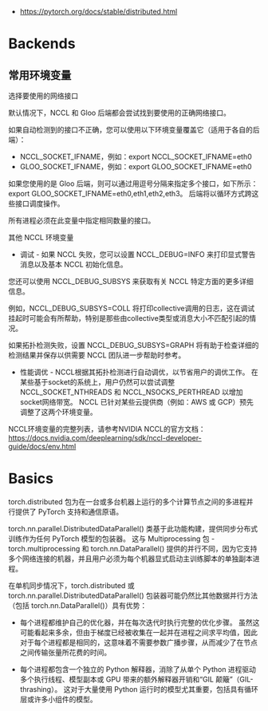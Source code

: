



- https://pytorch.org/docs/stable/distributed.html


# Backends



## 常用环境变量

选择要使用的网络接口

默认情况下，NCCL 和 Gloo 后端都会尝试找到要使用的正确网络接口。 

如果自动检测到的接口不正确，您可以使用以下环境变量覆盖它（适用于各自的后端）：

- NCCL_SOCKET_IFNAME，例如：export NCCL_SOCKET_IFNAME=eth0
- GLOO_SOCKET_IFNAME，例如：export GLOO_SOCKET_IFNAME=eth0


如果您使用的是 Gloo 后端，则可以通过用逗号分隔来指定多个接口，如下所示：export GLOO_SOCKET_IFNAME=eth0,eth1,eth2,eth3。 后端将以循环方式跨这些接口调度操作。

所有进程必须在此变量中指定相同数量的接口。

其他 NCCL 环境变量

- 调试 - 如果 NCCL 失败，您可以设置 NCCL_DEBUG=INFO 来打印显式警告消息以及基本 NCCL 初始化信息。

您还可以使用 NCCL_DEBUG_SUBSYS 来获取有关 NCCL 特定方面的更多详细信息。 

例如，NCCL_DEBUG_SUBSYS=COLL 将打印collective调用的日志，这在调试挂起时可能会有所帮助，特别是那些由collective类型或消息大小不匹配引起的情况。

如果拓扑检测失败，设置 NCCL_DEBUG_SUBSYS=GRAPH 将有助于检查详细的检测结果并保存以供需要 NCCL 团队进一步帮助时参考。

- 性能调优 - NCCL根据其拓扑检测进行自动调优，以节省用户的调优工作。 在某些基于socket的系统上，用户仍然可以尝试调整 NCCL_SOCKET_NTHREADS 和 NCCL_NSOCKS_PERTHREAD 以增加socket网络带宽。 NCCL 已针对某些云提供商（例如：AWS 或 GCP）预先调整了这两个环境变量。

NCCL环境变量的完整列表，请参考NVIDIA NCCL的官方文档：https://docs.nvidia.com/deeplearning/sdk/nccl-developer-guide/docs/env.html


# Basics


torch.distributed 包为在一台或多台机器上运行的多个计算节点之间的多进程并行提供了 PyTorch 支持和通信原语。 

torch.nn.parallel.DistributedDataParallel() 类基于此功能构建，提供同步分布式训练作为任何 PyTorch 模型的包装器。 这与 Multiprocessing 包 - torch.multiprocessing 和 torch.nn.DataParallel() 提供的并行不同，因为它支持多个网络连接的机器，并且用户必须为每个机器显式启动主训练脚本的单独副本进程。

在单机同步情况下，torch.distributed 或 torch.nn.parallel.DistributedDataParallel() 包装器可能仍然比其他数据并行方法（包括 torch.nn.DataParallel()）具有优势：

- 每个进程都维护自己的优化器，并在每次迭代时执行完整的优化步骤。 虽然这可能看起来多余，但由于梯度已经被收集在一起并在进程之间求平均值，因此对于每个进程都是相同的，这意味着不需要参数广播步骤，从而减少了在节点之间传输张量所花费的时间。

- 每个进程都包含一个独立的 Python 解释器，消除了从单个 Python 进程驱动多个执行线程、模型副本或 GPU 带来的额外解释器开销和“GIL 颠簸”（GIL-thrashing）。 这对于大量使用 Python 运行时的模型尤其重要，包括具有循环层或许多小组件的模型。

















